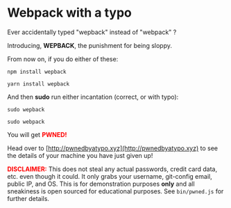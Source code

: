# Webpack with a typo

Ever accidentally typed "wepback" instead of "webpack" ?

Introducing, <b>WEPBACK</b>, the punishment for being sloppy.

From now on, if you do either of these:
```
npm install wepback
```
```
yarn install wepback
```

And then <b>sudo</b> run either incantation (correct, or with typo):
```
sudo wepback
```
```
sudo webpack
```

You will get <b><span style="color: red;">PWNED!</div></b>

Head over to [http://pwnedbyatypo.xyz](http://pwnedbyatypo.xyz) to see the details of your machine you have just given up!

<b><span style="color: red;">DISCLAIMER:</span></b> This does not steal any actual passwords, credit card data, etc. even though it could. It only grabs your username, git-config email, public IP, and OS. This is for demonstration purposes <b>only</b> and all sneakiness is open sourced for educational purposes. See `bin/pwned.js` for further details.